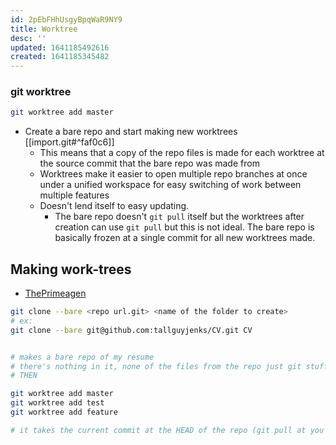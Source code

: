 ```yaml
---
id: 2pEbFHhUsgyBpqWaR9NY9
title: Worktree
desc: ''
updated: 1641185492616
created: 1641185345482
---
```


### git worktree

```bash
git worktree add master
```

- Create a bare repo and start making new worktrees [[import.git#^faf0c6]]
  - This means that a copy of the repo files is made for each worktree at the source commit that the bare repo was made from
  - Worktrees make it easier to open multiple repo branches at once under a unified workspace for easy switching of work between multiple features
  - Doesn't lend itself to easy updating.
    - The bare repo doesn't `git pull` itself but the worktrees after creation can use `git pull` but this is not ideal. The bare repo is basically frozen at a single commit for all new worktrees made.

## Making work-trees

- [ThePrimeagen](https://youtu.be/2uEqYw-N8uE)

```bash
git clone --bare <repo url.git> <name of the folder to create>
# ex:
git clone --bare git@github.com:tallguyjenks/CV.git CV


# makes a bare repo of my resume
# there's nothing in it, none of the files from the repo just git stuff
# THEN

git worktree add master
git worktree add test
git worktree add feature

# it takes the current commit at the HEAD of the repo (git pull at you're at the most recent) and this way # you're working with 3 folders basically 3 branches of the same repo but simultaneously. NO SWITCHING BACK & AND FORTH 🤯️🤯️🤯️
```
